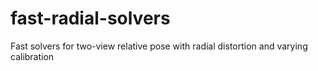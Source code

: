 # fast-radial-solvers
Fast solvers for two-view relative pose with radial distortion and varying calibration

